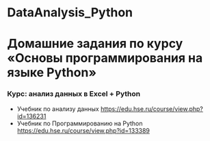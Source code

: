 # DataAnalysis_Python
<h1>Домашние задания по курсу «Основы программирования на языке Python»</h1>

<h3>Курс: анализ данных в Excel + Python</h3>

* Учебник по анализу данных https://edu.hse.ru/course/view.php?id=136231 
* Учебник по Программированию на Python https://edu.hse.ru/course/view.php?id=133389

